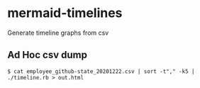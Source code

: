 # mermaid-timelines
 Generate timeline graphs from csv

## Ad Hoc csv dump
```
$ cat employee_github-state_20201222.csv | sort -t"," -k5 | ./timeline.rb > out.html
```
